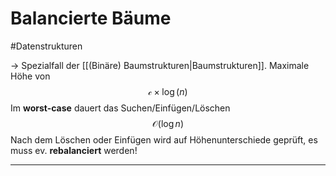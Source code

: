 # Balancierte Bäume
#Datenstrukturen 

-> Spezialfall der [[(Binäre) Baumstrukturen|Baumstrukturen]]. Maximale Höhe von $$\mathcal{c}\;\times\;\log(n)$$Im **worst-case** dauert das Suchen/Einfügen/Löschen $$\mathcal{O}(\log n)$$Nach dem Löschen oder Einfügen wird auf Höhenunterschiede geprüft, es muss ev. **rebalanciert** werden!

------------------------
